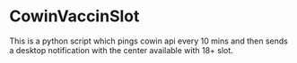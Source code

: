 # CowinVaccinSlot
This is a python script which pings cowin api every 10 mins and then sends a desktop notification with the center available with 18+ slot.
